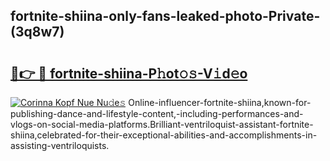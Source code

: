 ## fortnite-shiina-only-fans​-leaked-photo​-Private-(3q8w7)


# <h2><a href="https://mediaupload.pro?title=fortnite-shiina&ref=git">🔗👉 🔴 fortnite-shiina-P𝚑ot𝚘𝚜-V𝚒d𝚎o</a></h2>

[![Corinna Kopf Nue Nu𝚍e𝚜](https://i.imgur.com/0qMVB7G.gif)](https://mediaupload.pro?title=fortnite-shiina&ref=git)
Online-influencer-fortnite-shiina,known-for-publishing-dance-and-lifestyle-content,-including-performances-and-vlogs-on-social-media-platforms.Brilliant-ventriloquist-assistant-fortnite-shiina,celebrated-for-their-exceptional-abilities-and-accomplishments-in-assisting-ventriloquists.  